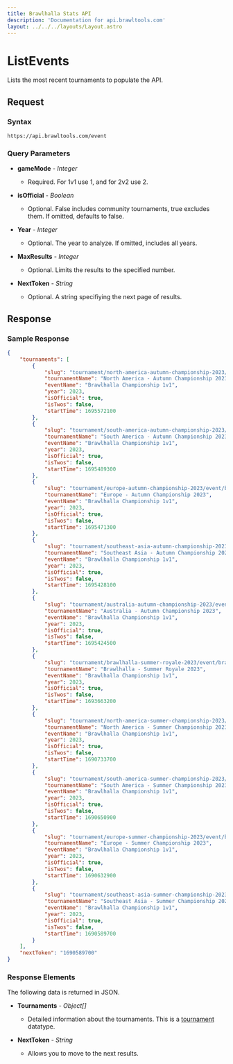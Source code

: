 ```yaml
---
title: Brawlhalla Stats API
description: 'Documentation for api.brawltools.com'
layout: ../../../layouts/Layout.astro
---
```


# ListEvents

Lists the most recent tournaments to populate the API.

## Request

### Syntax

```https://api.brawltools.com/event```

### Query Parameters

- **gameMode** - *Integer*
    - Required. For 1v1 use 1, and for 2v2 use 2.

- **isOfficial** - *Boolean*
    - Optional. False includes community tournaments, true excludes them. If omitted, defaults to false.

- **Year** - *Integer*
    - Optional. The year to analyze. If omitted, includes all years.

- **MaxResults** - *Integer*
    - Optional. Limits the results to the specified number.

- **NextToken** - *String*
    - Optional. A string specifiying the next page of results.

## Response

### Sample Response

```json
{
    "tournaments": [
        {
            "slug": "tournament/north-america-autumn-championship-2023/event/brawlhalla-championship-1v1",
            "tournamentName": "North America - Autumn Championship 2023",
            "eventName": "Brawlhalla Championship 1v1",
            "year": 2023,
            "isOfficial": true,
            "isTwos": false,
            "startTime": 1695572100
        },
        {
            "slug": "tournament/south-america-autumn-championship-2023/event/brawlhalla-championship-1v1",
            "tournamentName": "South America - Autumn Championship 2023",
            "eventName": "Brawlhalla Championship 1v1",
            "year": 2023,
            "isOfficial": true,
            "isTwos": false,
            "startTime": 1695489300
        },
        {
            "slug": "tournament/europe-autumn-championship-2023/event/brawlhalla-championship-1v1",
            "tournamentName": "Europe - Autumn Championship 2023",
            "eventName": "Brawlhalla Championship 1v1",
            "year": 2023,
            "isOfficial": true,
            "isTwos": false,
            "startTime": 1695471300
        },
        {
            "slug": "tournament/southeast-asia-autumn-championship-2023/event/brawlhalla-championship-1v1",
            "tournamentName": "Southeast Asia - Autumn Championship 2023",
            "eventName": "Brawlhalla Championship 1v1",
            "year": 2023,
            "isOfficial": true,
            "isTwos": false,
            "startTime": 1695428100
        },
        {
            "slug": "tournament/australia-autumn-championship-2023/event/brawlhalla-championship-1v1",
            "tournamentName": "Australia - Autumn Championship 2023",
            "eventName": "Brawlhalla Championship 1v1",
            "year": 2023,
            "isOfficial": true,
            "isTwos": false,
            "startTime": 1695424500
        },
        {
            "slug": "tournament/brawlhalla-summer-royale-2023/event/brawlhalla-championship-1v1",
            "tournamentName": "Brawlhalla - Summer Royale 2023",
            "eventName": "Brawlhalla Championship 1v1",
            "year": 2023,
            "isOfficial": true,
            "isTwos": false,
            "startTime": 1693663200
        },
        {
            "slug": "tournament/north-america-summer-championship-2023/event/brawlhalla-championship-1v1",
            "tournamentName": "North America - Summer Championship 2023",
            "eventName": "Brawlhalla Championship 1v1",
            "year": 2023,
            "isOfficial": true,
            "isTwos": false,
            "startTime": 1690733700
        },
        {
            "slug": "tournament/south-america-summer-championship-2023/event/brawlhalla-championship-1v1",
            "tournamentName": "South America - Summer Championship 2023",
            "eventName": "Brawlhalla Championship 1v1",
            "year": 2023,
            "isOfficial": true,
            "isTwos": false,
            "startTime": 1690650900
        },
        {
            "slug": "tournament/europe-summer-championship-2023/event/brawlhalla-championship-1v1",
            "tournamentName": "Europe - Summer Championship 2023",
            "eventName": "Brawlhalla Championship 1v1",
            "year": 2023,
            "isOfficial": true,
            "isTwos": false,
            "startTime": 1690632900
        },
        {
            "slug": "tournament/southeast-asia-summer-championship-2023/event/brawlhalla-championship-1v1",
            "tournamentName": "Southeast Asia - Summer Championship 2023",
            "eventName": "Brawlhalla Championship 1v1",
            "year": 2023,
            "isOfficial": true,
            "isTwos": false,
            "startTime": 1690589700
        }
    ],
    "nextToken": "1690589700"
}
```

### Response Elements

The following data is returned in JSON.	

- **Tournaments** - *Object[]*
	- Detailed information about the tournaments. This is a <a href="../../datatypes/tournament">tournament</a> datatype.

- **NextToken** - *String*
    - Allows you to move to the next results. 